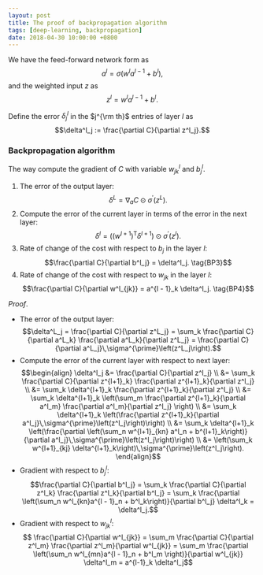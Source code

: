 ```yaml
---
layout: post
title: The proof of backpropagation algorithm
tags: [deep-learning, backpropagation]
date: 2018-04-30 10:00:00 +0800
---
```


We have the feed-forward network form as
$$a^{l} = \sigma\left(w^l a^{l - 1} + b^l\right),$$
and the weighted input $z$ as
$$z^l = w^l a^{l - 1} + b^l.$$

Define the error $\delta^l_j$ in the $j^{\rm th}$ entries of layer $l$ as
$$\delta^l_j := \frac{\partial C}{\partial z^l_j}.$$

### Backpropagation algorithm
The way compute the gradient of $C$ with variable $w^l_{jk}$ and $b^l_j$.

1. The error of the output layer: $$\delta^L = \nabla_a C \odot \sigma^{\prime}\left(z^L\right). \tag{BP1}$$
2. Compute the error of the current layer in terms of the error in the next layer: $$\delta^l = \left(\left(w^{l+1}\right)^{\mathsf T} \delta^{l+1}\right) \odot \sigma^{\prime}\left(z^l\right). \tag{BP2}$$
3. Rate of change of the cost with respect to $b_j$ in the layer $l$: $$\frac{\partial C}{\partial b^l_j} = \delta^l_j. \tag{BP3}$$
4. Rate of change of the cost with respect to $w_{jk}$ in the layer $l$: $$\frac{\partial C}{\partial w^l_{jk}} = a^{l - 1}_k \delta^l_j. \tag{BP4}$$

_Proof_.

- The error of the output layer: $$\delta^L_j = \frac{\partial C}{\partial z^L_j} = \sum_k \frac{\partial C}{\partial a^L_k} \frac{\partial a^L_k}{\partial z^L_j} = \frac{\partial C}{\partial a^L_j}\,\sigma^{\prime}\left(z^L_j\right).$$
- Compute the error of the current layer with respect to next layer: $$\begin{align} \delta^l_j &= \frac{\partial C}{\partial z^l_j} \\ &= \sum_k \frac{\partial C}{\partial z^{l+1}_k} \frac{\partial z^{l+1}_k}{\partial z^l_j} \\ &= \sum_k \delta^{l+1}_k \frac{\partial z^{l+1}_k}{\partial z^l_j} \\ &= \sum_k \delta^{l+1}_k \left(\sum_m \frac{\partial z^{l+1}_k}{\partial a^l_m} \frac{\partial a^l_m}{\partial z^l_j} \right) \\ &= \sum_k \delta^{l+1}_k \left(\frac{\partial z^{l+1}_k}{\partial a^l_j}\,\sigma^{\prime}\left(z^l_j\right)\right) \\ &= \sum_k \delta^{l+1}_k \left(\frac{\partial \left(\sum_n w^{l+1}_{kn} a^l_n + b^{l+1}_k\right)}{\partial a^l_j}\,\sigma^{\prime}\left(z^l_j\right)\right) \\ &= \left(\sum_k w^{l+1}_{kj} \delta^{l+1}_k\right)\,\sigma^{\prime}\left(z^l_j\right). \end{align}$$
- Gradient with respect to $b^l_j$: $$\frac{\partial C}{\partial b^l_j} = \sum_k \frac{\partial C}{\partial z^l_k} \frac{\partial z^l_k}{\partial b^l_j} = \sum_k \frac{\partial \left(\sum_n w^l_{kn}a^{l - 1}_n + b^l_k\right)}{\partial b^l_j} \delta^l_k = \delta^l_j.$$
- Gradient with respect to $w^l_{jk}$: $$ \frac{\partial C}{\partial w^l_{jk}} = \sum_m \frac{\partial C}{\partial z^l_m} \frac{\partial z^l_m}{\partial w^l_{jk}} = \sum_m \frac{\partial \left(\sum_n w^l_{mn}a^{l - 1}_n + b^l_m \right)}{\partial w^l_{jk}} \delta^l_m = a^{l-1}_k \delta^l_j$$
